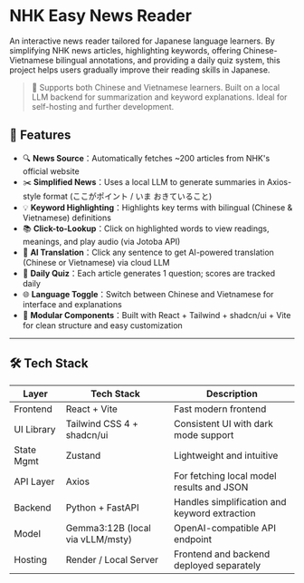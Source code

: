 # NHK Easy News Reader

An interactive news reader tailored for Japanese language learners. By simplifying NHK news articles, highlighting keywords, offering Chinese-Vietnamese bilingual annotations, and providing a daily quiz system, this project helps users gradually improve their reading skills in Japanese.

> 🚀 Supports both Chinese and Vietnamese learners. Built on a local LLM backend for summarization and keyword explanations. Ideal for self-hosting and further development.

## 📰 Features

- 🔍 **News Source**：Automatically fetches ~200 articles from NHK's official website
- ✂️ **Simplified News**：Uses a local LLM to generate summaries in Axios-style format (ここがポイント / いま おきていること)
- 💡 **Keyword Highlighting**：Highlights key terms with bilingual (Chinese & Vietnamese) definitions
- 📚 **Click-to-Lookup**：Click on highlighted words to view readings, meanings, and play audio (via Jotoba API)
- 🧠 **AI Translation**：Click any sentence to get AI-powered translation (Chinese or Vietnamese) via cloud LLM
- 🎯 **Daily Quiz**：Each article generates 1 question; scores are tracked daily
- 🌐 **Language Toggle**：Switch between Chinese and Vietnamese for interface and explanations
- 🧩 **Modular Components**：Built with React + Tailwind + shadcn/ui + Vite for clean structure and easy customization

---

## 🛠 Tech Stack

| Layer      | Tech Stack                       | Description                                   |
| ---------- | -------------------------------- | --------------------------------------------- |
| Frontend   | React + Vite                     | Fast modern frontend                          |
| UI Library | Tailwind CSS 4 + shadcn/ui       | Consistent UI with dark mode support          |
| State Mgmt | Zustand                          | Lightweight and intuitive                     |
| API Layer  | Axios                            | For fetching local model results and JSON     |
| Backend    | Python + FastAPI                 | Handles simplification and keyword extraction |
| Model      | Gemma3:12B (local via vLLM/msty) | OpenAI-compatible API endpoint                |
| Hosting    | Render / Local Server            | Frontend and backend deployed separately      |
